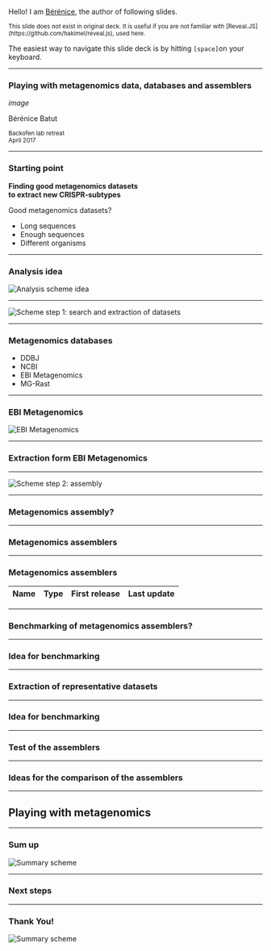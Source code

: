 Hello! I am [Bérénice](http://bebatut.fr/), the author of following slides.

<small>
This slide does not exist in original deck. It is useful if you are not familiar with [Reveal.JS](https://github.com/hakimel/reveal.js), used here.
</small>

The easiest way to navigate this slide deck is by hitting `[space]`on your keyboard.

---

### Playing with metagenomics data, databases and assemblers


*image*

Bérénice Batut

<small>
Backofen lab retreat <br>April 2017
</small>

---

### Starting point

**Finding good metagenomics datasets <br>to extract new CRISPR-subtypes**

<p class="fragment" data-fragment-index="1">
Good metagenomics datasets?
    <ul>
        <li class="fragment" data-fragment-index="1">Long sequences</li>
        <li class="fragment" data-fragment-index="1">Enough sequences</li>
        <li class="fragment" data-fragment-index="1">Different organisms</li>
    </ul>
</p>

---

### Analysis idea

![Analysis scheme idea](images/analysis_scheme_idea.png)

---

![Scheme step 1: search and extraction of datasets](images/analysis_scheme_step_1.png)

----

### Metagenomics databases

- DDBJ
- NCBI
- EBI Metagenomics
- MG-Rast

----

### EBI Metagenomics

![EBI Metagenomics](images/ebi_metagenomics.png)

----

### Extraction form EBI Metagenomics

---

![Scheme step 2: assembly](images/analysis_scheme_step_2.png)

----

### Metagenomics assembly?


----

### Metagenomics assemblers

----

### Metagenomics assemblers

Name | Type | First release | Last update
--- | --- | --- | ---

----

### Benchmarking of metagenomics assemblers?

----

### Idea for benchmarking

----

### Extraction of representative datasets

---- 

### Idea for benchmarking

----

### Test of the assemblers

----

### Ideas for the comparison of the assemblers

---

## Playing with metagenomics

----

### Sum up

![Summary scheme](images/global_analysis_scheme.png)

----

### Next steps

---

### Thank You!

![Summary scheme](images/global_analysis_scheme.png)


